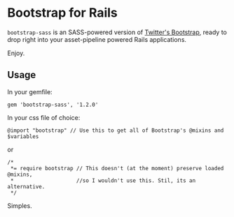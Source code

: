 # Bootstrap for Rails

`bootstrap-sass` is an SASS-powered version of [Twitter's Bootstrap](http://github.com/twitter/bootstrap), ready to drop right into your asset-pipeline powered Rails applications.

Enjoy.

## Usage

In your gemfile:

    gem 'bootstrap-sass', '1.2.0'

In your css file of choice:

    @import "bootstrap" // Use this to get all of Bootstrap's @mixins and $variables

or

    /*
     *= require bootstrap // This doesn't (at the moment) preserve loaded @mixins,
     *                    //so I wouldn't use this. Stil, its an alternative.
     */

Simples.

